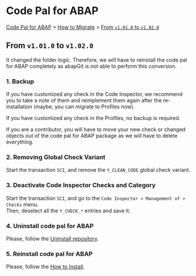 # Code Pal for ABAP

[Code Pal for ABAP](../../README.md) > [How to Migrate](../how-to-migrate.md) > [From `v1.01.0` to `v1.02.0`](v1-01-0-to-v1-02-0.md)

## From `v1.01.0` to `v1.02.0`

It changed the folder logic. Therefore, we will have to reinstall the code pal for ABAP completely as abapGit is not able to perform this conversion.

### 1. Backup

If you have customized any check in the Code Inspector, we recommend you to take a note of them and reimplement them again after the re-installation (maybe, you can migrate to Profiles now).

If you have customized any check in the Profiles, no backup is required.  

If you are a contributor, you will have to move your new check or changed objects out of the code pal for ABAP package as we will have to delete everything.

### 2. Removing Global Check Variant

Start the transaction `SCI`, and remove the `Y_CLEAN_CODE` global check variant.  

### 3. Deactivate Code Inspector Checks and Category

Start the transaction `SCI`, and go to the `Code Inspector > Management of > Checks` menu.  
Then, deselect all the `Y_CHECK_*` entries and save it.

### 4. Uninstall code pal for ABAP

Please, follow the [Uninstall repository](https://docs.abapgit.org/guide-online-uninstall.html).

### 5. Reinstall code pal for ABAP

Please, follow the [How to Install](../how-to-install.md).
